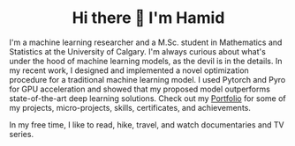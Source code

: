 <h1 align='center'>
  Hi there 👋 I'm Hamid 
</h1>


I'm a machine learning researcher and a M.Sc. student in Mathematics and Statistics at the University of Calgary. I'm always curious about what's under the hood of machine learning models, as the devil is in the details. In my recent work, I designed and implemented a novel optimization procedure for a traditional machine learning model. I used Pytorch and Pyro for GPU acceleration and showed that my proposed model outperforms state-of-the-art deep learning solutions. Check out my [Portfolio](https://github.com/HH197/Portfolio) for some of my projects, micro-projects, skills, certificates, and achievements.

In my free time, I like to read, hike, travel, and watch documentaries and TV series.

